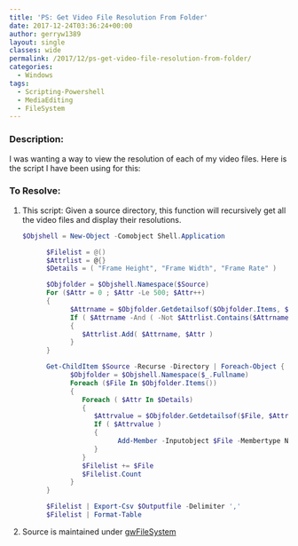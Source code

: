 ```yaml
---
title: 'PS: Get Video File Resolution From Folder'
date: 2017-12-24T03:36:24+00:00
author: gerryw1389
layout: single
classes: wide
permalink: /2017/12/ps-get-video-file-resolution-from-folder/
categories:
  - Windows
tags:
  - Scripting-Powershell
  - MediaEditing
  - FileSystem
---
```

<!--more-->

### Description:

I was wanting a way to view the resolution of each of my video files. Here is the script I have been using for this:

### To Resolve:

1. This script: Given a source directory, this function will recursively get all the video files and display their resolutions.

   ```powershell
   $Objshell = New-Object -Comobject Shell.Application 

         $Filelist = @() 
         $Attrlist = @{} 
         $Details = ( "Frame Height", "Frame Width", "Frame Rate" ) 
   
         $Objfolder = $Objshell.Namespace($Source) 
         For ($Attr = 0 ; $Attr -Le 500; $Attr++) 
         { 
               $Attrname = $Objfolder.Getdetailsof($Objfolder.Items, $Attr) 
               If ( $Attrname -And ( -Not $Attrlist.Contains($Attrname) )) 
               {  
                  $Attrlist.Add( $Attrname, $Attr )  
               } 
         } 
   
         Get-ChildItem $Source -Recurse -Directory | Foreach-Object { 
               $Objfolder = $Objshell.Namespace($_.Fullname) 
               Foreach ($File In $Objfolder.Items()) 
               {
                  Foreach ( $Attr In $Details) 
                  { 
                     $Attrvalue = $Objfolder.Getdetailsof($File, $Attrlist[$Attr]) 
                     If ( $Attrvalue )  
                     {  
                           Add-Member -Inputobject $File -Membertype Noteproperty -Name $("A_" + $Attr) -Value $Attrvalue 
                     }  
                  } 
                  $Filelist += $File 
                  $Filelist.Count 
               } 
         } 
   
         $Filelist | Export-Csv $Outputfile -Delimiter ',' 
         $Filelist | Format-Table
   ```

2. Source is maintained under [gwFileSystem](https://github.com/gerryw1389/powershell/blob/main/gwFilesystem/Public/Get-VideoFileInfo.ps1)